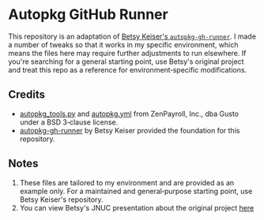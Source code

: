 # Autopkg GitHub Runner

This repository is an adaptation of [Betsy Keiser's `autopkg-gh-runner`](https://github.com/betsykeiser/autopkg-gh-runner). I made a number of tweaks so that it works in my specific environment, which means the files here may require further adjustments to run elsewhere. If you're searching for a general starting point, use Betsy's original project and treat this repo as a reference for environment‑specific modifications.

## Credits

- [autopkg_tools.py](https://github.com/Gusto/it-cpe-opensource/blob/main/autopkg/autopkg_tools.py) and [autopkg.yml](https://github.com/Gusto/it-cpe-opensource/blob/main/autopkg/workflows/autopkg.yml) from ZenPayroll, Inc., dba Gusto under a BSD 3‑clause license.
- [autopkg-gh-runner](https://github.com/betsykeiser/autopkg-gh-runner) by Betsy Keiser provided the foundation for this repository.

## Notes

1. These files are tailored to my environment and are provided as an example only. For a maintained and general‑purpose starting point, use Betsy Keiser's repository.
2. You can view Betsy's JNUC presentation about the original project [here](https://www.youtube.com/watch?v=2_xT6Fy2Yi0&pp=ygUXam51YyAyMDIzIGF1dG9wa2cgYmV0c3k%3D)
